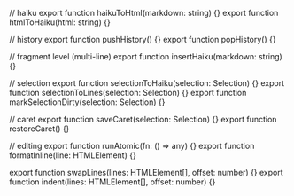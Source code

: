 // haiku
export function haikuToHtml(markdown: string) {}
export function htmlToHaiku(html: string) {}

// history
export function pushHistory() {}
export function popHistory() {}

// fragment level (multi-line)
export function insertHaiku(markdown: string) {}

// selection
export function selectionToHaiku(selection: Selection) {}
export function selectionToLines(selection: Selection) {}
export function markSelectionDirty(selection: Selection) {}

// caret
export function saveCaret(selection: Selection) {}
export function restoreCaret() {}

// editing
export function runAtomic(fn: () => any) {}
export function formatInline(line: HTMLElement) {}

export function swapLines(lines: HTMLElement[], offset: number) {}
export function indent(lines: HTMLElement[], offset: number) {}
